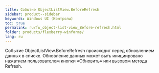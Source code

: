 ```yaml
---
title: Событие ObjectListView.BeforeRefresh
sidebar: product--sidebar
keywords: Windows UI (Контролы)
toc: true
permalink: ru/fw_object-list-view_Before-refresh.html
folder: products/flexberry-winforms/
lang: ru
---
```


Событие ObjectListView.BeforeRefresh происходит перед обновлением данных в списке. Обновление данных может выть инициировано нажатием пользователем кнопки «Обновить» или вызовом метода Refresh.